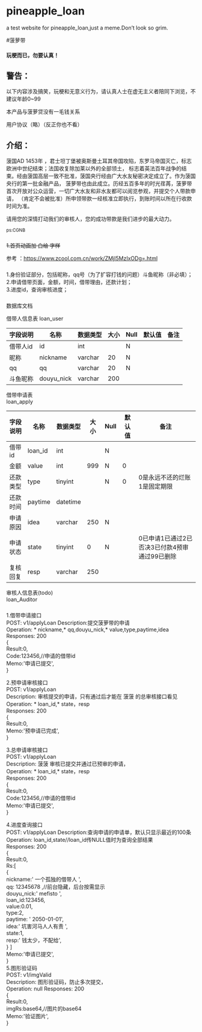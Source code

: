 # pineapple_loan
a test website for pineapple_loan,just a meme.Don’t look so grim.

#菠萝带

#### 玩梗而已，勿要认真！

## 警告：
以下内容涉及搞笑，玩梗和无意义行为，请认真人士在虚无主义者陪同下浏览，不建议年龄0~99

本产品与菠萝贷没有一毛钱关系

用户协议（略）（反正你也不看）

## 介绍：
菠国AD 1453年 ，君士坦丁堡被奥斯曼土耳其帝国攻陷，东罗马帝国灭亡，标志欧洲中世纪结束；法国收复除加莱以外的全部领土，
标志着英法百年战争的结束。经由菠国高层一致不批准，菠国央行经由广大水友秘密决定成立了。作为菠国央行的第一批金融产品，
菠萝带也由此成立。历经五百多年的时光荏苒，菠萝带首次开放对公众运营，一切广大水友和非水友都可以阅览参观，并提交个人带款申请，
（肯定不会被批准）所申领带款一经核准立即执行，到账时间以所在行收款时间为准。

请用您的深情打动我们的审核人，您的成功带款是我们进步的最大动力。

<small>ps:CGNB</small>

###

<s>1.首页动画加 白给 字样</s>

参考 ：https://www.zcool.com.cn/work/ZMjI5MzIxODg=.html

###

1.身份验证部分，包括昵称，qq号（为了扩容打钱的问题）斗鱼昵称（非必填）；  
2.申请借带页面，金额，时间，借带理由，还款计划；  
3.进度id，查询审核进度；  

###

数据库文档


借带人信息表
loan_user

| 字段说明 | 名称 | 数据类型  | 大小 | Null | 默认值 | 备注 |  
| ------- | ---- | -------- | --- | ---- | ----- | ---- |   
| 借带人id | id   | int      |     | N    |       |      |
| 昵称     | nickname   | varchar| 20 | N |       |      |
| qq      | qq          | varchar|  20 | N |       |      |
| 斗鱼昵称 | douyu_nick  | varchar|  200 |  |       |      |


借带申请表  
loan_apply

| 字段说明 | 名称 | 数据类型  | 大小 | Null | 默认值 | 备注 |  
| ------- | ---- | -------- | --- | ---- | ----- | ---- |   
| 借带id   | loan_id   | int |     | N    |       |      |
| 金额   | value   | int |   999  | N    |   0  |      |
| 还款类型   | type   | tinyint |     | N    |   0  |   0是永远不还的烂账   1是固定期限|
| 还款时间   | paytime   | datetime |     |     |     |      |
| 申请原因   | idea   | varchar |   250  |   N  |     |      |
| 申请状态   | state   | tinyint |   0  |   N  |     |  0已申请1已通过2已否决3已付款4预审通过99已删除    |
| 复核回复   | resp   | varchar |   250  |     |     |      |


审核人信息表(todo)  
loan_Auditor   

###

1.借带申请接口  
POST: v1/applyLoan
Description:提交菠萝带的申请  
Operation: * nickname,* qq,douyu_nick,*  value,type,paytime,idea  
Responses:  200  
    {  
        Result:0,  
        Code:123456,//申请的借带id  
        Memo:'申请已提交',  
    }


2.预申请审核接口  
POST: v1/applyLoan  
Description: 审核提交的申请，只有通过后才能在 菠菠 的总审核接口看见   
Operation: * loan_id,* state，resp  
Responses:  200   
    {  
        Result:0,  
        Memo:'预申请已完成',  
    }  
    
3.总申请审核接口  
POST: v1/applyLoan  
Description:  菠菠 审核已提交并通过已预审的申请，    
Operation: * loan_id,* state，resp  
Responses:  200  
    {  
        Result:0,  
        Code:123456,//申请的借带id  
        Memo:'申请已提交',  
    }  

4.进度查询接口  
POST: v1/applyLoan
Description:查询申请的申请单，默认只显示最近的100条     
Operation: loan_id,state//loan_id传NULL值时为查询全部结果  
Responses:  200  
    {  
        Result:0,  
        Rs:[  
        {  
            nickname:' 一个孤独的借带人 ',  
            qq: 12345678 ,//前台隐藏，后台按需显示  
            douyu_nick:' mefisto ',  
            loan_id:123456,  
            value:0.01,  
            type:2,  
            paytime: ' 2050-01-01',  
            idea:' 坑害河马人人有责 ',  
            state:1,  
            resp:' 钱太少，不配给',  
        }
        ]  
        Memo:'申请已提交',  
    }  
5.图形验证码  
POST: v1/imgValid  
Description:  图形验证码，防止多次提交，    
Operation: null 
Responses:  200  
    {  
        Result:0,  
        imgRs:base64,//图片的base64  
        Memo:'验证图片',  
    }  
